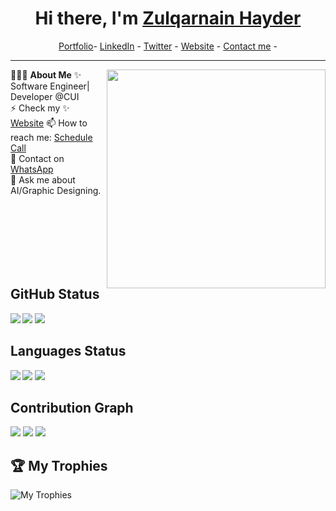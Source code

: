 <h1 align="center"> Hi there, I'm <a href="https://www.linkedin.com/in/zulqarnain-hayder/">Zulqarnain Hayder</a> </h1> 

<!--- Adding Header Elements -->
<p align="center">
  <a href="https://linktr.ee/engr.zulqarnain">Portfolio</a>-
  <a href="https://www.linkedin.com/in/zulqarnain-hayder/">LinkedIn</a> - 
  <a href="https://x.com/zulqarnai7">Twitter</a> -
  <a href="https://linktr.ee/engr.zulqarnain">Website</a> -
  <a href="https://topmate.io/zulqarnain">Contact me</a> -
</p> 

-----------------------------------------------------------
👨🏻‍💻 **About Me**<img src="https://raw.githubusercontent.com/sanjay-kv/sanjay-kv/main/Assets/illustration.png" min-width="300px" max-width="300px" width="350px" align="right"> 
✨ Software Engineer| Developer @CUI <br>
⚡ Check my ✨ [Website](https://linktr.ee/engr.zulqarnain)
📫 How to reach me: [Schedule Call](https://topmate.io/zulqarnain) <br>
👯 Contact on  [WhatsApp](http://wa.me/923554797685)<br>
💬 Ask me about AI/Graphic Designing.<br>

<br><br>
<br><br>
<br><br>

## GitHub Status

<img  src="https://github-profile-summary-cards.vercel.app/api/cards/stats?username=engr-zulqarnain&theme=tokyonight"  align="left" >
<img  src="https://github-stats-lemon.vercel.app/api?username=engr-zulqarnain&show_icons=true&hide_border=true&theme=react" >
<img  src="https://github-readme-streak-stats.herokuapp.com/?user=engr-zulqarnain&theme=tokyonight" >

## Languages Status

<img  src="https://github-profile-summary-cards.vercel.app/api/cards/most-commit-language?username=engr-zulqarnain&theme=tokyonight"  align="left">
<img  src="https://github-readme-stats.vercel.app/api/top-langs/?username=engr-zulqarnain&theme=tokyonight"  >
<img  src="https://github-profile-summary-cards.vercel.app/api/cards/repos-per-language?username=engr-zulqarnain&theme=tokyonight" >


## Contribution Graph

<img  src="https://github-readme-activity-graph.vercel.app/graph?username=engr-zulqarnain&theme=react-dark" >
<img  src="https://github-profile-summary-cards.vercel.app/api/cards/profile-details?username=engr-zulqarnain&theme=tokyonight" >
<img  src="https://github-profile-summary-cards.vercel.app/api/cards/productive-time?username=engr-zulqarnain&theme=tokyonight">

<!--- Adding Tech Stack open Section -->
## 🏆 My Trophies
![My Trophies](https://github-profile-trophy.vercel.app/?username=engr-zulqarnain)

<!--[![Profile Views](https://visitcount.itsvg.in/api?id=engr-zulqarnain&icon=0&color=3)](https://visitcount.itsvg.in)

<!-- Proudly created with GPRM ( https://gprm.itsvg.in ) -->

